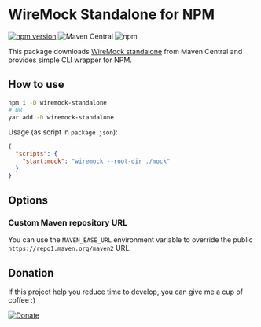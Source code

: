 # WireMock Standalone for NPM

[![npm version](https://img.shields.io/npm/v/wiremock-standalone)](https://www.npmjs.com/package/wiremock-standalone)
![Maven Central](https://img.shields.io/maven-central/v/com.github.tomakehurst/wiremock-standalone?label=wiremock)
![npm](https://img.shields.io/npm/dw/wiremock-standalone)

This package downloads [WireMock standalone](http://wiremock.org/docs/running-standalone/) from Maven Central and provides simple CLI wrapper for NPM.

## How to use

```bash
npm i -D wiremock-standalone
# OR
yar add -D wiremock-standalone
```

Usage (as script in `package.json`):

```json
{
  "scripts": {
    "start:mock": "wiremock --root-dir ./mock"
  }
}
```

## Options

### Custom Maven repository URL

You can use the `MAVEN_BASE_URL` environment variable to override the public `https://repo1.maven.org/maven2` URL.

## Donation

If this project help you reduce time to develop, you can give me a cup of coffee :)

[![Donate](https://img.shields.io/badge/Donate-PayPal-brightgreen.svg)](https://www.paypal.me/RafalGalka)
